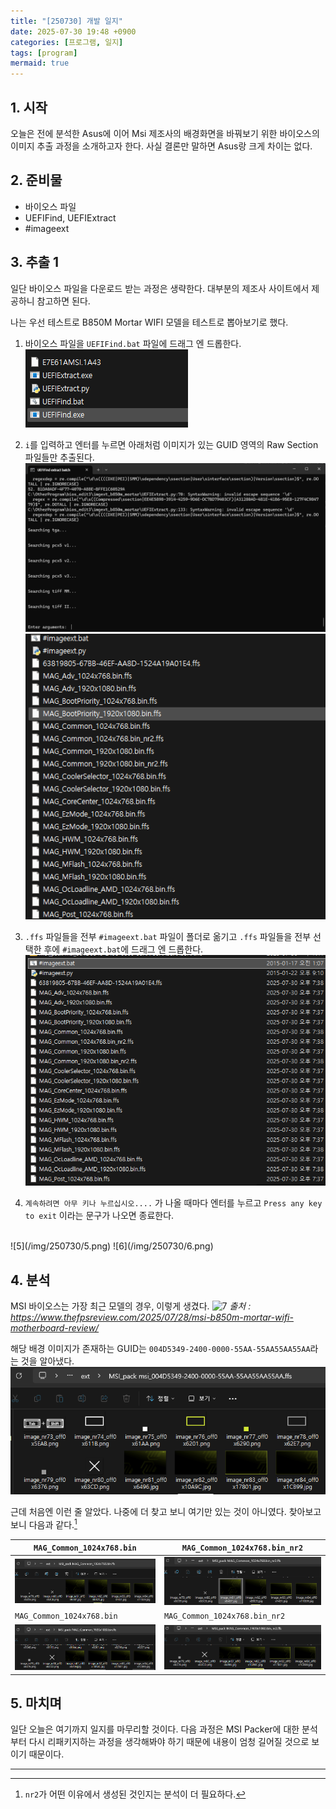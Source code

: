 ```yaml
---
title: "[250730] 개발 일지"
date: 2025-07-30 19:48 +0900
categories: [프로그램, 일지]
tags: [program]
mermaid: true
---
```


## 1. 시작
오늘은 전에 분석한 Asus에 이어 Msi 제조사의 배경화면을 바꿔보기 위한 바이오스의 이미지 추출 과정을 소개하고자 한다.
사실 결론만 말하면 Asus랑 크게 차이는 없다.

## 2. 준비물
- 바이오스 파일
- UEFIFind, UEFIExtract
- #imageext

## 3. 추출 1
일단 바이오스 파일을 다운로드 받는 과정은 생략한다.
대부분의 제조사 사이트에서 제공하니 참고하면 된다.

나는 우선 테스트로 B850M Mortar WIFI 모델을 테스트로 뽑아보기로 했다.

1. 바이오스 파일을 `UEFIFind.bat` 파일에 드래그 엔 드롭한다.<br>
![1](/img/250730/1.png)

2. `i`를 입력하고 엔터를 누르면 아래처럼 이미지가 있는 GUID 영역의 Raw Section 파일들만 추출된다.
![2](/img/250730/2.png)
![3](/img/250730/3.png)

3. `.ffs` 파일들을 전부 `#imageext.bat` 파일이 폴더로 옮기고 `.ffs` 파일들을 전부 선택한 후에 `#imageext.bat`에 드래그 엔 드롭한다.
![4](/img/250730/4.png)

4. `계속하려면 아무 키나 누르십시오....` 가 나올 때마다 엔터를 누르고 `Press any key to exit` 이라는 문구가 나오면 종료한다.
<br>
![5](/img/250730/5.png)
![6](/img/250730/6.png)


## 4. 분석
MSI 바이오스는 가장 최근 모델의 경우, 이렇게 생겼다.
![7](/img/250730/7.bmp)
_출처 : https://www.thefpsreview.com/2025/07/28/msi-b850m-mortar-wifi-motherboard-review/_

해당 배경 이미지가 존재하는 GUID는 `004D5349-2400-0000-55AA-55AA55AA55AA`라는 것을 알아냈다.
![8](/img/250730/8.png)

근데 처음엔 이런 줄 알았다. 나중에 더 찾고 보니 여기만 있는 것이 아니였다.
찾아보고 보니 다음과 같다.[^1]

| `MAG_Common_1024x768.bin`  | `MAG_Common_1024x768.bin_nr2`  |
|---|---|
| ![9](img/250730/9.png) | ![10](img/250730/10.png) |
| `MAG_Common_1024x768.bin`  | `MAG_Common_1024x768.bin_nr2`  |
| ![11](img/250730/11.png) | ![12](img/250730/12.png) |

## 5. 마치며
일단 오늘은 여기까지 일지를 마무리할 것이다.
다음 과정은 MSI Packer에 대한 분석부터 다시 리패키지하는 과정을 생각해봐야 하기 때문에 내용이 엄청 길어질 것으로 보이기 때문이다.


---

[^1]: `nr2`가 어떤 이유에서 생성된 것인지는 분석이 더 필요하다.